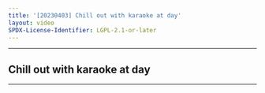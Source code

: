 ```yaml
---
title: '[20230403] Chill out with karaoke at day'
layout: video
SPDX-License-Identifier: LGPL-2.1-or-later
---
```


---

## Chill out with karaoke at day

<div class="container">
  <video-js id="my-video" class="vjs-fluid vjs-layout-medium" controls preload="auto" poster="https://xx58j-my.sharepoint.com/:i:/g/personal/akunanime_xx58j_onmicrosoft_com/EQ8XRnB_3QdHgnnIX8n7QCkBL-VDx3VgDGHQZ3fJ4vs1EA?download=1">
    <source src="https://drive.ayampenyet.eu.org/api/raw/?path=/%F0%9F%94%AE%20Unarchive%20Karaoke%20Moona/%5B20230403%5D%20%E3%80%90MoonUtau%E3%80%91Chill%20out%20with%20karaoke%20at%20day%E3%80%90Unarchive%E3%80%91%20(zTgcn-DS8Ag).mp4" type="video/mp4"/>
  </video-js>
</div>

---

